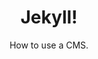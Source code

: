 ---
title: Jekyll!
subtitle: How to use a CMS.
layout: default
modal-id: 8
htmlprv: https://doodpls.github.io
html: https://doodpls.github.io
thumbnail: portfolio.jpg
project-date: november 2019
category: CMS
description: This shows how we can use, and customize a static CMS like Jekyll.

---